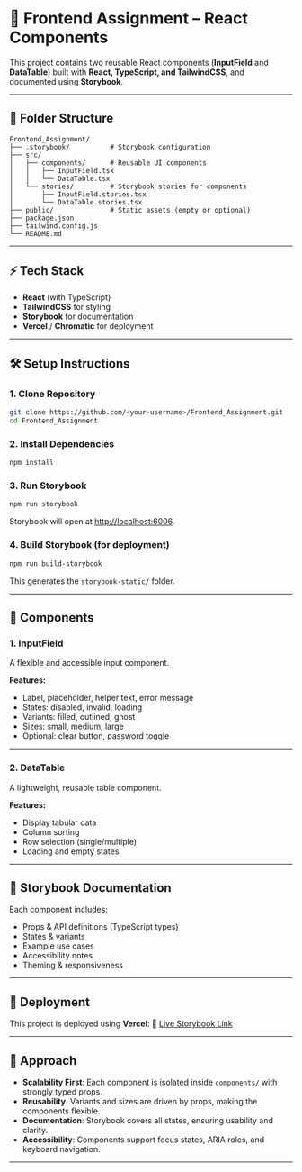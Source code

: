 # 🎨 Frontend Assignment – React Components

This project contains two reusable React components (**InputField** and **DataTable**) built with **React, TypeScript, and TailwindCSS**, and documented using **Storybook**.

---

## 📂 Folder Structure

```
Frontend_Assignment/
├── .storybook/          # Storybook configuration
├── src/
│   ├── components/      # Reusable UI components
│   │   ├── InputField.tsx
│   │   └── DataTable.tsx
│   └── stories/         # Storybook stories for components
│       ├── InputField.stories.tsx
│       └── DataTable.stories.tsx
├── public/              # Static assets (empty or optional)
├── package.json
├── tailwind.config.js
└── README.md
```

---

## ⚡ Tech Stack

* **React** (with TypeScript)
* **TailwindCSS** for styling
* **Storybook** for documentation
* **Vercel** / **Chromatic** for deployment

---

## 🛠️ Setup Instructions

### 1. Clone Repository

```bash
git clone https://github.com/<your-username>/Frontend_Assignment.git
cd Frontend_Assignment
```

### 2. Install Dependencies

```bash
npm install
```

### 3. Run Storybook

```bash
npm run storybook
```

Storybook will open at [http://localhost:6006](http://localhost:6006).

### 4. Build Storybook (for deployment)

```bash
npm run build-storybook
```

This generates the `storybook-static/` folder.

---

## 🎯 Components

### **1. InputField**

A flexible and accessible input component.

**Features:**

* Label, placeholder, helper text, error message
* States: disabled, invalid, loading
* Variants: filled, outlined, ghost
* Sizes: small, medium, large
* Optional: clear button, password toggle

---

### **2. DataTable**

A lightweight, reusable table component.

**Features:**

* Display tabular data
* Column sorting
* Row selection (single/multiple)
* Loading and empty states

---

## 📘 Storybook Documentation

Each component includes:

* Props & API definitions (TypeScript types)
* States & variants
* Example use cases
* Accessibility notes
* Theming & responsiveness

---

## 🚀 Deployment

This project is deployed using **Vercel**:
🔗 [Live Storybook Link]((https://frontend-assignment-p1t3.vercel.app/?path=/docs/configure-your-project--docs))

---

## 📝 Approach

* **Scalability First**: Each component is isolated inside `components/` with strongly typed props.
* **Reusability**: Variants and sizes are driven by props, making the components flexible.
* **Documentation**: Storybook covers all states, ensuring usability and clarity.
* **Accessibility**: Components support focus states, ARIA roles, and keyboard navigation.

---
